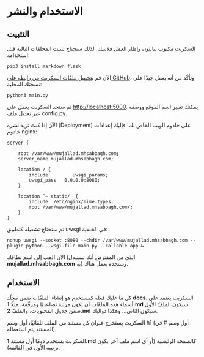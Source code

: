 # الاستخدام والنشر


## التثبيت

السكربت مكتوب ببايثون وإطار العمل فلاسك، لذلك ستحتاج تثبيت المحلقات التالية قبل استخدامه:

    pip3 install markdown flask

الآن قم [بتحميل ملفّات السكربت من رابطه على GitHub](https://github.com/mhsabbagh/mujallad)، وتأكّد من أنه يعمل جيدًا على نسختك المحلية:

    python3 main.py
    
ثم ستجد السكربت يعمل على [http://localhost:5000](http://localhost:5000). يمكنك تغيير اسم الموقع ووصفه عبر تعديل ملف config.py.

الآن إذا كنتَ تريد نشره (Deployment) على خادوم الويب الخاص بك، فإليك إعدادات خادوم nginx:

    server {

        root /var/www/mujallad.mhsabbagh.com;
        server_name mujallad.mhsabbagh.com;

        location / {
            include         uwsgi_params;
            uwsgi_pass   0.0.0.0:8080;
        }

        location ^~ static/  {
            include  /etc/nginx/mime.types;
            root /var/www/mujallad.mhsabbagh.com/;
        }
    }

ثم ستحتاج تشغيله كتطبيق uwsgi في الخلفية:

    nohup uwsgi --socket :8080 --chdir /var/www/mujallad.mhsabbagh.com --plugin python --wsgi-file main.py --callable app &

الآن اذهب إلى اسم نطاقك (الذي من المفترض أنك تستبدل **mujallad.mhsabbagh.com** به) وستجده يعمل هناك.

## الاستخدام

كل ما عليك فعله كمستخدم هو إنشاء الملفّات ضمن مجلّد **docs**. السكربت يعتمد على أسماء هذه الملفّات أن تكون مرتبة تصاعديًا ومرقّمة، مثلًا **1.md** سيكون الملفّ الأول ضمن جدول المحتويات، والملفّ **2.md** سيكون الثاني... وهكذا دواليك.

السكربت يستخرج عنوان كل مستند من الملف تلقائيًا، أول وسم h1 (أول وسم # في المستند يتم استعماله).

السكربت يستخدم دومًا أول مستند **1.md** كالصفحة الرئيسية (أو أي اسم ملف آخر يكون ترتيبه الأول في القائمة).
